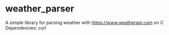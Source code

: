 # weather_parser
A simple library for parsing weather with https://www.weatherapi.com on C
Dependencies: curl
